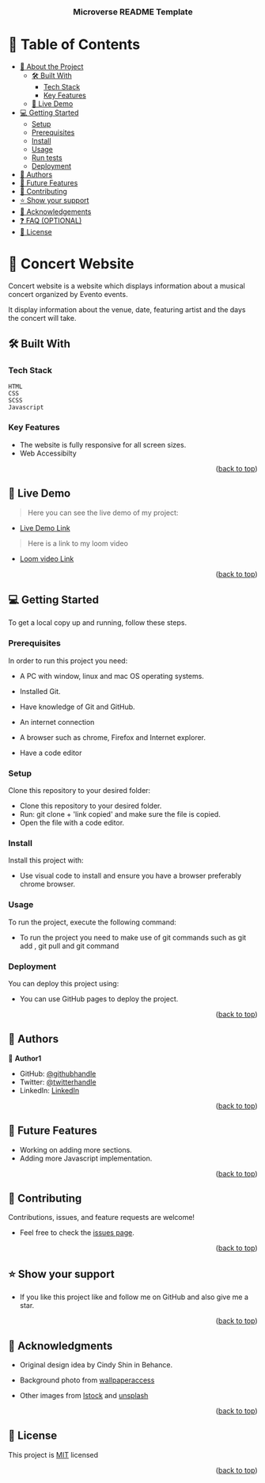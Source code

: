 <a name="readme-top"></a>

<!--
HOW TO USE:
This is an example of how you may give instructions on setting up your project locally.

Modify this file to match your project and remove sections that don't apply.

REQUIRED SECTIONS:
- Table of Contents
- About the Project
  - Built With
  - Live Demo
- Getting Started
- Authors
- Future Features
- Contributing
- Show your support
- Acknowledgements
- License

OPTIONAL SECTIONS:
- FAQ

After you're finished please remove all the comments and instructions!
-->

<div align="center">


  <h3><b>Microverse README Template</b></h3>

</div>

<!-- TABLE OF CONTENTS -->

# 📗 Table of Contents

- [📖 About the Project](#about-project)
  - [🛠 Built With](#built-with)
    - [Tech Stack](#tech-stack)
    - [Key Features](#key-features)
  - [🚀 Live Demo](#live-demo)
- [💻 Getting Started](#getting-started)
  - [Setup](#setup)
  - [Prerequisites](#prerequisites)
  - [Install](#install)
  - [Usage](#usage)
  - [Run tests](#run-tests)
  - [Deployment](#triangular_flag_on_post-deployment)
- [👥 Authors](#authors)
- [🔭 Future Features](#future-features)
- [🤝 Contributing](#contributing)
- [⭐️ Show your support](#support)
- [🙏 Acknowledgements](#acknowledgements)
- [❓ FAQ (OPTIONAL)](#faq)
- [📝 License](#license)

<!-- PROJECT DESCRIPTION -->

# 📖 Concert Website <a name="about-project"></a>

Concert website is a website which displays information about a musical concert organized by Evento events.

It display information about the venue, date, featuring artist and the days the concert will take.

## 🛠 Built With <a name="built-with"></a>

### Tech Stack <a name="tech-stack"></a>

    HTML
    CSS
    SCSS
    Javascript

<!-- Features -->

### Key Features <a name="key-features"></a>


- The website is fully responsive for all screen sizes.
- Web Accessibilty


<p align="right">(<a href="#readme-top">back to top</a>)</p>

<!-- LIVE DEMO -->

## 🚀 Live Demo <a name="live-demo"></a>

> Here you can see the live demo of my project:

- [Live Demo Link](https://johnie261.github.io/portfolio-setup-and-mobile-first-/)

>Here is a link to my loom video

- [Loom video Link](https://www.loom.com/share/bd4e44521a35436ebb96bd6d857efb53)

<p align="right">(<a href="#readme-top">back to top</a>)</p>

<!-- GETTING STARTED -->

## 💻 Getting Started <a name="getting-started"></a>



To get a local copy up and running, follow these steps.

### Prerequisites

In order to run this project you need:

 - A PC with window, linux and mac OS operating systems.
 
 - Installed Git.

 - Have knowledge of Git and GitHub.

 - An internet connection 

 - A browser such as chrome, Firefox and Internet explorer.

 - Have a code editor



<!--
Example command:

```sh
 gem install rails
```
 -->

### Setup

Clone this repository to your desired folder:


- Clone this repository to your desired folder.
- Run: git clone + 'link copied' and make sure the file is copied.
- Open the file with a code editor.

<!--
Example commands:

```sh
  cd my-folder
  git clone git@github.com:myaccount/my-project.git
```
--->

### Install

Install this project with:


- Use visual code to install and ensure you have a browser preferably chrome browser.

<!--
Example command:

```sh
  cd my-project
  gem install
```
--->

### Usage

To run the project, execute the following command:


- To run the project you need to make use of git commands such as git add , git pull and git command

<!--
Example command:

```sh
  rails server
```
--->



<!--
Example command:

```sh
  bin/rails test test/models/article_test.rb
```
--->

### Deployment

You can deploy this project using:

- You can use GitHub pages to deploy the project.


<!--
Example:

```sh

```
 -->

<p align="right">(<a href="#readme-top">back to top</a>)</p>

<!-- AUTHORS -->

## 👥 Authors <a name="authors"></a>


👤 **Author1**

- GitHub: [@githubhandle](https://github.com/johnie261)
- Twitter: [@twitterhandle](https://twitter.com/njorogejohnie)
- LinkedIn: [LinkedIn]([https://linkedin.com/in/linkedinhandle](https://www.linkedin.com/in/john-njoroge-19b6a4245/))


<p align="right">(<a href="#readme-top">back to top</a>)</p>

<!-- FUTURE FEATURES -->

## 🔭 Future Features <a name="future-features"></a>

- Working on adding more sections. 
- Adding more Javascript implementation.



<p align="right">(<a href="#readme-top">back to top</a>)</p>

<!-- CONTRIBUTING -->

## 🤝 Contributing <a name="contributing"></a>

Contributions, issues, and feature requests are welcome!

- Feel free to check the [issues page](../../issues/).

<p align="right">(<a href="#readme-top">back to top</a>)</p>

<!-- SUPPORT -->

## ⭐️ Show your support <a name="support"></a>



- If you like this project like and follow me on GitHub and also give me a star.


<p align="right">(<a href="#readme-top">back to top</a>)</p>

<!-- ACKNOWLEDGEMENTS -->

## 🙏 Acknowledgments <a name="acknowledgements"></a>

- Original design idea by Cindy Shin in Behance.
- Background photo from <a href="https://wallpaperaccess.com/full/1569662.jpg">wallpaperaccess</a>

- Other images from <a href="https://www.istockphoto.com/search/2/image?phrase=music%20concert&alloweduse=availableforalluses&excludenudity=true&sort=best&mediatype=photography&utm_source=unsplash&utm_medium=affiliate&utm_campaign=srp_photos_bottom&utm_content=https%3A%2F%2Funsplash.com%2Fs%2Fphotos%2Fmusic-concert&utm_term=music%20concert%3A%3A%3A">Istock</a> and <a href="https://unsplash.com/s/photos/music-artist">unsplash</a>
  




<p align="right">(<a href="#readme-top">back to top</a>)</p>

<!-- FAQ (optional) -->



<!-- LICENSE -->

## 📝 License <a name="license"></a>

This project is [MIT](./MIT.md) licensed

<p align="right">(<a href="#readme-top">back to top</a>)</p>